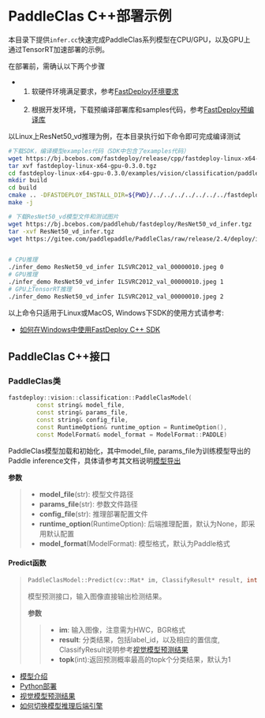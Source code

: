 # PaddleClas C++部署示例

本目录下提供`infer.cc`快速完成PaddleClas系列模型在CPU/GPU，以及GPU上通过TensorRT加速部署的示例。

在部署前，需确认以下两个步骤

- 1. 软硬件环境满足要求，参考[FastDeploy环境要求](../../../../../docs/build_and_install/download_prebuilt_libraries.md)  
- 2. 根据开发环境，下载预编译部署库和samples代码，参考[FastDeploy预编译库](../../../../../docs/build_and_install/download_prebuilt_libraries.md)

以Linux上ResNet50_vd推理为例，在本目录执行如下命令即可完成编译测试

```bash
#下载SDK，编译模型examples代码（SDK中包含了examples代码）
wget https://bj.bcebos.com/fastdeploy/release/cpp/fastdeploy-linux-x64-gpu-0.3.0.tgz
tar xvf fastdeploy-linux-x64-gpu-0.3.0.tgz
cd fastdeploy-linux-x64-gpu-0.3.0/examples/vision/classification/paddleclas/cpp
mkdir build
cd build
cmake .. -DFASTDEPLOY_INSTALL_DIR=${PWD}/../../../../../../../fastdeploy-linux-x64-gpu-0.3.0
make -j

# 下载ResNet50_vd模型文件和测试图片
wget https://bj.bcebos.com/paddlehub/fastdeploy/ResNet50_vd_infer.tgz
tar -xvf ResNet50_vd_infer.tgz
wget https://gitee.com/paddlepaddle/PaddleClas/raw/release/2.4/deploy/images/ImageNet/ILSVRC2012_val_00000010.jpeg


# CPU推理
./infer_demo ResNet50_vd_infer ILSVRC2012_val_00000010.jpeg 0
# GPU推理
./infer_demo ResNet50_vd_infer ILSVRC2012_val_00000010.jpeg 1
# GPU上TensorRT推理
./infer_demo ResNet50_vd_infer ILSVRC2012_val_00000010.jpeg 2
```

以上命令只适用于Linux或MacOS, Windows下SDK的使用方式请参考:  
- [如何在Windows中使用FastDeploy C++ SDK](../../../../../docs/compile/how_to_use_sdk_on_windows.md)

## PaddleClas C++接口

### PaddleClas类

```c++
fastdeploy::vision::classification::PaddleClasModel(
        const string& model_file,
        const string& params_file,
        const string& config_file,
        const RuntimeOption& runtime_option = RuntimeOption(),
        const ModelFormat& model_format = ModelFormat::PADDLE)
```

PaddleClas模型加载和初始化，其中model_file, params_file为训练模型导出的Paddle inference文件，具体请参考其文档说明[模型导出](https://github.com/PaddlePaddle/PaddleClas/blob/release/2.4/docs/zh_CN/inference_deployment/export_model.md#2-%E5%88%86%E7%B1%BB%E6%A8%A1%E5%9E%8B%E5%AF%BC%E5%87%BA)

**参数**

> * **model_file**(str): 模型文件路径
> * **params_file**(str): 参数文件路径
> * **config_file**(str): 推理部署配置文件
> * **runtime_option**(RuntimeOption): 后端推理配置，默认为None，即采用默认配置
> * **model_format**(ModelFormat): 模型格式，默认为Paddle格式

#### Predict函数

> ```c++
> PaddleClasModel::Predict(cv::Mat* im, ClassifyResult* result, int topk = 1)
> ```
>
> 模型预测接口，输入图像直接输出检测结果。
>
> **参数**
>
> > * **im**: 输入图像，注意需为HWC，BGR格式
> > * **result**: 分类结果，包括label_id，以及相应的置信度, ClassifyResult说明参考[视觉模型预测结果](../../../../../docs/api/vision_results/)
> > * **topk**(int):返回预测概率最高的topk个分类结果，默认为1


- [模型介绍](../../)
- [Python部署](../python)
- [视觉模型预测结果](../../../../../docs/api/vision_results/)
- [如何切换模型推理后端引擎](../../../../../docs/runtime/how_to_change_backend.md)

